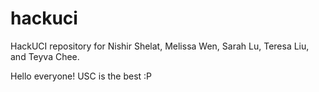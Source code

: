 # hackuci
HackUCI repository for Nishir Shelat, Melissa Wen, Sarah Lu, Teresa Liu, and Teyva Chee.

Hello everyone! USC is the best :P